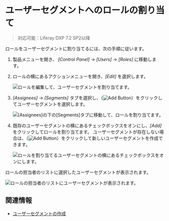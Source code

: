 # ユーザーセグメントへのロールの割り当て

> 対応可能：Liferay DXP 7.2 SP2以降

<!-- We will need a proper introduction here about what this is all about / value proposition. -->

ロールをユーザーセグメントに割り当てるには、次の手順に従います。

1.  製品メニューを開き、 *[Control Panel]* → *[Users]* → *[Roles]* に移動します。

2.  ロールの横にあるアクションメニューを開き、*[Edit]* を選択します。

    ![ロールを編集して、ユーザーセグメントを割り当てます。](./assigning-roles-to-user-segments/images/01.png)

3.  *[Assignees]* → *[Segments]* タブを選択し、（![Add Button](../../../images/icon-add.png)）をクリックしてユーザーセグメントを選択します。

    ![[Assignees]の下の[Segments]タブに移動して、ロールを割り当てます。](./assigning-roles-to-user-segments/images/02.png)

4.  既存のユーザーセグメントの横にあるチェックボックスをオンにし、*[Add]* をクリックしてロールを割り当てます。 ユーザーセグメントが存在しない場合は、（![Add Button](../../../images/icon-add.png)）をクリックして新しいユーザーセグメントを作成できます。

    ![ロールを割り当てるユーザーセグメントの横にあるチェックボックスをオンにします。](./assigning-roles-to-user-segments/images/03.png)

ロールの担当者のリストに選択したユーザーセグメントが表示されます。

![ロールの担当者のリストにユーザーセグメントが表示されます。](./assigning-roles-to-user-segments/images/04.png)

## 関連情報

  - [ユーザーセグメントの作成](../../../../site-building/personalizing-site-experience/segmentation/creating-and-managing-user-segments.md)

